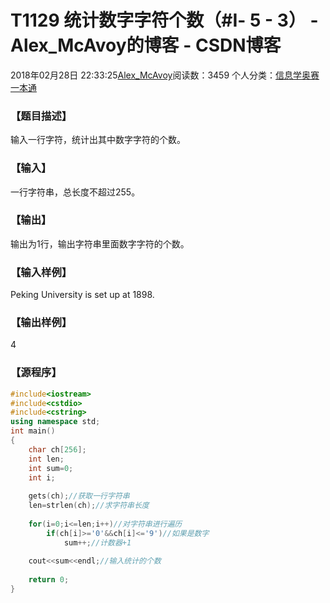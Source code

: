 # T1129	统计数字字符个数（#Ⅰ- 5 - 3） - Alex_McAvoy的博客 - CSDN博客





2018年02月28日 22:33:25[Alex_McAvoy](https://me.csdn.net/u011815404)阅读数：3459
个人分类：[信息学奥赛一本通](https://blog.csdn.net/u011815404/article/category/7429967)









### 【题目描述】

输入一行字符，统计出其中数字字符的个数。

### 【输入】

一行字符串，总长度不超过255。

### 【输出】

输出为1行，输出字符串里面数字字符的个数。


### 【输入样例】

Peking University is set up at 1898.

### 【输出样例】

4

### 【源程序】

```cpp
#include<iostream>
#include<cstdio>
#include<cstring>
using namespace std;
int main()
{
    char ch[256];
	int len;
    int sum=0;
    int i;
    
    gets(ch);//获取一行字符串
    len=strlen(ch);//求字符串长度
    
    for(i=0;i<=len;i++)//对字符串进行遍历
    	if(ch[i]>='0'&&ch[i]<='9')//如果是数字
            sum++;//计数器+1
    
    cout<<sum<<endl;//输入统计的个数
    
    return 0;
}
```




